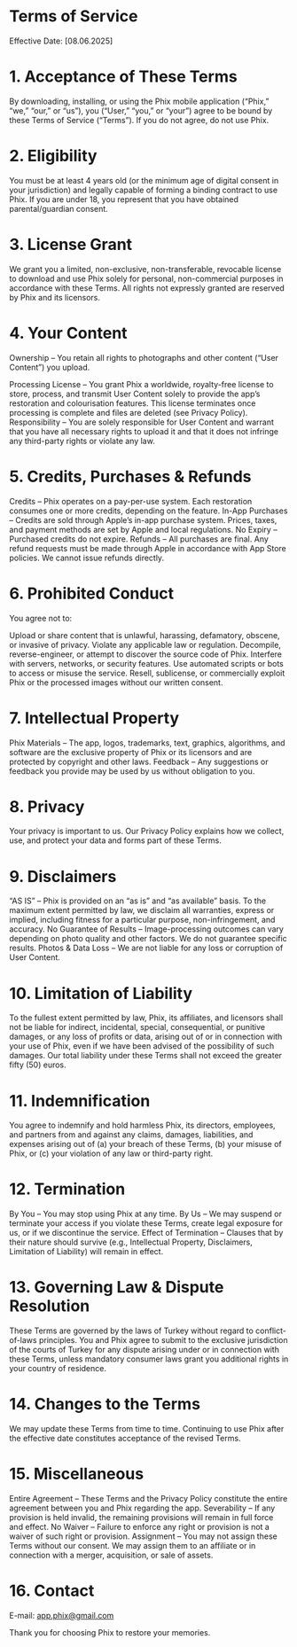 # Terms of Service
Effective Date: [08.06.2025]

# 1. Acceptance of These Terms
By downloading, installing, or using the Phix mobile application (“Phix,” “we,” “our,” or “us”), you (“User,” “you,” or “your”) agree to be bound by these Terms of Service (“Terms”). If you do not agree, do not use Phix.

# 2. Eligibility
You must be at least 4 years old (or the minimum age of digital consent in your jurisdiction) and legally capable of forming a binding contract to use Phix. If you are under 18, you represent that you have obtained parental/guardian consent.

# 3. License Grant
We grant you a limited, non-exclusive, non-transferable, revocable license to download and use Phix solely for personal, non-commercial purposes in accordance with these Terms. All rights not expressly granted are reserved by Phix and its licensors.

# 4. Your Content
Ownership – You retain all rights to photographs and other content (“User Content”) you upload.

Processing License – You grant Phix a worldwide, royalty-free license to store, process, and transmit User Content solely to provide the app’s restoration and colourisation features. This license terminates once processing is complete and files are deleted (see Privacy Policy).
Responsibility – You are solely responsible for User Content and warrant that you have all necessary rights to upload it and that it does not infringe any third-party rights or violate any law.

# 5. Credits, Purchases & Refunds
Credits – Phix operates on a pay-per-use system. Each restoration consumes one or more credits, depending on the feature.
In-App Purchases – Credits are sold through Apple’s in-app purchase system. Prices, taxes, and payment methods are set by Apple and local regulations.
No Expiry – Purchased credits do not expire.
Refunds – All purchases are final. Any refund requests must be made through Apple in accordance with App Store policies. We cannot issue refunds directly.

# 6. Prohibited Conduct
You agree not to:

Upload or share content that is unlawful, harassing, defamatory, obscene, or invasive of privacy.
Violate any applicable law or regulation.
Decompile, reverse-engineer, or attempt to discover the source code of Phix.
Interfere with servers, networks, or security features.
Use automated scripts or bots to access or misuse the service.
Resell, sublicense, or commercially exploit Phix or the processed images without our written consent.

# 7. Intellectual Property
Phix Materials – The app, logos, trademarks, text, graphics, algorithms, and software are the exclusive property of Phix or its licensors and are protected by copyright and other laws.
Feedback – Any suggestions or feedback you provide may be used by us without obligation to you.

# 8. Privacy
Your privacy is important to us. Our Privacy Policy explains how we collect, use, and protect your data and forms part of these Terms.

# 9. Disclaimers
“AS IS” – Phix is provided on an “as is” and “as available” basis. To the maximum extent permitted by law, we disclaim all warranties, express or implied, including fitness for a particular purpose, non-infringement, and accuracy.
No Guarantee of Results – Image-processing outcomes can vary depending on photo quality and other factors. We do not guarantee specific results.
Photos & Data Loss – We are not liable for any loss or corruption of User Content.

# 10. Limitation of Liability
To the fullest extent permitted by law, Phix, its affiliates, and licensors shall not be liable for indirect, incidental, special, consequential, or punitive damages, or any loss of profits or data, arising out of or in connection with your use of Phix, even if we have been advised of the possibility of such damages. Our total liability under these Terms shall not exceed the greater fifty (50) euros.

# 11. Indemnification
You agree to indemnify and hold harmless Phix, its directors, employees, and partners from and against any claims, damages, liabilities, and expenses arising out of (a) your breach of these Terms, (b) your misuse of Phix, or (c) your violation of any law or third-party right.

# 12. Termination
By You – You may stop using Phix at any time.
By Us – We may suspend or terminate your access if you violate these Terms, create legal exposure for us, or if we discontinue the service.
Effect of Termination – Clauses that by their nature should survive (e.g., Intellectual Property, Disclaimers, Limitation of Liability) will remain in effect.

# 13. Governing Law & Dispute Resolution
These Terms are governed by the laws of Turkey without regard to conflict-of-laws principles. You and Phix agree to submit to the exclusive jurisdiction of the courts of Turkey for any dispute arising under or in connection with these Terms, unless mandatory consumer laws grant you additional rights in your country of residence.

# 14. Changes to the Terms
We may update these Terms from time to time. Continuing to use Phix after the effective date constitutes acceptance of the revised Terms.

# 15. Miscellaneous
Entire Agreement – These Terms and the Privacy Policy constitute the entire agreement between you and Phix regarding the app.
Severability – If any provision is held invalid, the remaining provisions will remain in full force and effect.
No Waiver – Failure to enforce any right or provision is not a waiver of such right or provision.
Assignment – You may not assign these Terms without our consent. We may assign them to an affiliate or in connection with a merger, acquisition, or sale of assets.

# 16. Contact
E-mail: app.phix@gmail.com

Thank you for choosing Phix to restore your memories.
